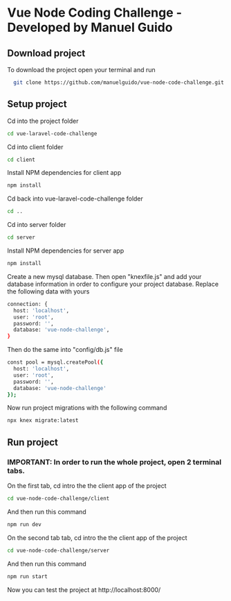 
# Vue Node Coding Challenge - Developed by Manuel Guido

## Download project

To download the project open your terminal and run

```bash
  git clone https://github.com/manuelguido/vue-node-code-challenge.git
```

## Setup project

Cd into the project folder

```bash
cd vue-laravel-code-challenge
```

Cd into client folder

```bash
cd client
```

Install NPM dependencies for client app

```bash
npm install
```

Cd back into vue-laravel-code-challenge folder

```bash
cd ..
```

Cd into server folder

```bash
cd server
```

Install NPM dependencies for server app

```bash
npm install
```

Create a new mysql database. Then open "knexfile.js" and add your database information in order to configure your project database.
Replace the following data with yours

```bash
connection: {
  host: 'localhost',
  user: 'root',
  password: '',
  database: 'vue-node-challenge',
}
```

Then do the same into "config/db.js" file

```bash
const pool = mysql.createPool({
  host: 'localhost',
  user: 'root',
  password: '',
  database: 'vue-node-challenge'
});
```

Now run project migrations with the following command

```bash
npx knex migrate:latest
```

## Run project

### IMPORTANT: In order to run the whole project, open 2 terminal tabs.

On the first tab, cd intro the the client app of the project

```bash
cd vue-node-code-challenge/client
```

And then run this command

```bash
npm run dev
```

On the second tab tab, cd intro the the client app of the project

```bash
cd vue-node-code-challenge/server
```

And then run this command

```bash
npm run start
```

Now you can test the project at http://localhost:8000/
